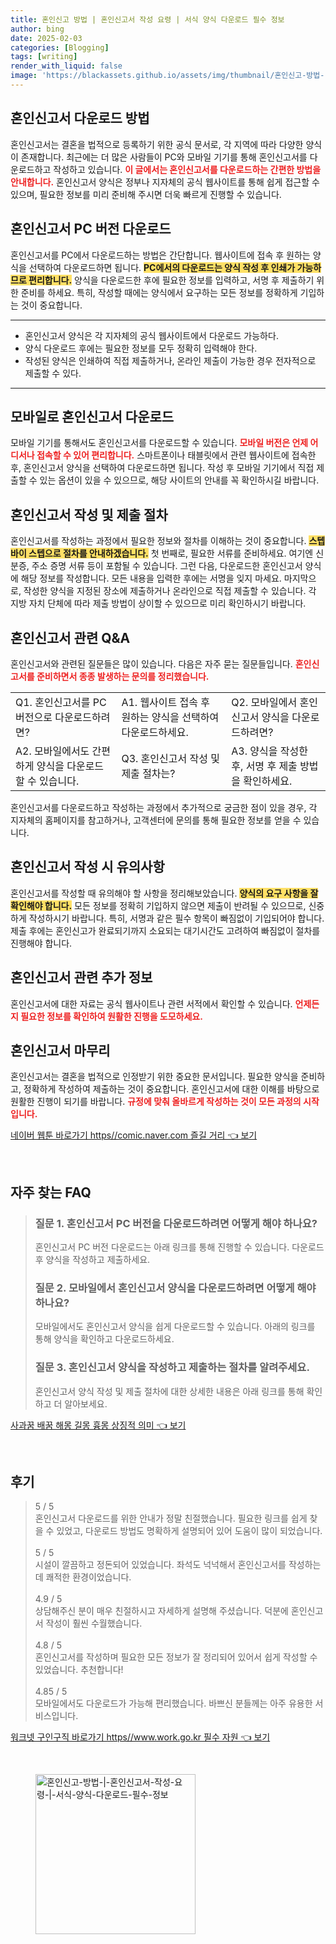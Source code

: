 ```yaml
---
title: 혼인신고 방법 | 혼인신고서 작성 요령 | 서식 양식 다운로드 필수 정보
author: bing
date: 2025-02-03
categories: [Blogging]
tags: [writing]
render_with_liquid: false
image: 'https://blackassets.github.io/assets/img/thumbnail/혼인신고-방법-|-혼인신고서-작성-요령-|-서식-양식-다운로드-필수-정보.webp'
---
```



<h2 id='혼인신고서_다운로드'>혼인신고서 다운로드 방법</h2>

<p>혼인신고서는 결혼을 법적으로 등록하기 위한 공식 문서로, 각 지역에 따라 다양한 양식이 존재합니다. 최근에는 더 많은 사람들이 PC와 모바일 기기를 통해 혼인신고서를 다운로드하고 작성하고 있습니다. <b><span style="color: #ee2323;">이 글에서는 혼인신고서를 다운로드하는 간편한 방법을 안내합니다.</span></b> 혼인신고서 양식은 정부나 지자체의 공식 웹사이트를 통해 쉽게 접근할 수 있으며, 필요한 정보를 미리 준비해 주시면 더욱 빠르게 진행할 수 있습니다.</p>

<h2 id='혼인신고서_PC_버전_다운로드'>혼인신고서 PC 버전 다운로드</h2>

<p>혼인신고서를 PC에서 다운로드하는 방법은 간단합니다. 웹사이트에 접속 후 원하는 양식을 선택하여 다운로드하면 됩니다. <b><span style="background-color: #ffe066;">PC에서의 다운로드는 양식 작성 후 인쇄가 가능하므로 편리합니다.</span></b> 양식을 다운로드한 후에 필요한 정보를 입력하고, 서명 후 제출하기 위한 준비를 하세요. 특히, 작성할 때에는 양식에서 요구하는 모든 정보를 정확하게 기입하는 것이 중요합니다.</p>

<hr />

<ul>
    <li>혼인신고서 양식은 각 지자체의 공식 웹사이트에서 다운로드 가능하다.</li>
    <li>양식 다운로드 후에는 필요한 정보를 모두 정확히 입력해야 한다.</li>
    <li>작성된 양식은 인쇄하여 직접 제출하거나, 온라인 제출이 가능한 경우 전자적으로 제출할 수 있다.</li>
</ul>

<hr />

<h2 id='모바일_버전_다운로드'>모바일로 혼인신고서 다운로드</h2>

<p>모바일 기기를 통해서도 혼인신고서를 다운로드할 수 있습니다. <b><span style="color: #ee2323;">모바일 버전은 언제 어디서나 접속할 수 있어 편리합니다.</span></b> 스마트폰이나 태블릿에서 관련 웹사이트에 접속한 후, 혼인신고서 양식을 선택하여 다운로드하면 됩니다. 작성 후 모바일 기기에서 직접 제출할 수 있는 옵션이 있을 수 있으므로, 해당 사이트의 안내를 꼭 확인하시길 바랍니다.</p>

<h2 id='혼인신고서_작성_절차'>혼인신고서 작성 및 제출 절차</h2>

<p>혼인신고서를 작성하는 과정에서 필요한 정보와 절차를 이해하는 것이 중요합니다. <b><span style="background-color: #ffe066;">스텝 바이 스텝으로 절차를 안내하겠습니다.</span></b> 첫 번째로, 필요한 서류를 준비하세요. 여기엔 신분증, 주소 증명 서류 등이 포함될 수 있습니다. 그런 다음, 다운로드한 혼인신고서 양식에 해당 정보를 작성합니다. 모든 내용을 입력한 후에는 서명을 잊지 마세요. 마지막으로, 작성한 양식을 지정된 장소에 제출하거나 온라인으로 직접 제출할 수 있습니다. 각 지방 자치 단체에 따라 제출 방법이 상이할 수 있으므로 미리 확인하시기 바랍니다.</p>

<h2 id='혼인신고서_자주_묻는_질문'>혼인신고서 관련 Q&A</h2>

<p>혼인신고서와 관련된 질문들은 많이 있습니다. 다음은 자주 묻는 질문들입니다. <b><span style="color: #ee2323;">혼인신고서를 준비하면서 종종 발생하는 문의를 정리했습니다.</span></b></p>

<table>
    <tr>
        <td>Q1. 혼인신고서를 PC 버전으로 다운로드하려면?</td>
        <td>A1. 웹사이트 접속 후 원하는 양식을 선택하여 다운로드하세요.</td>
        <td>Q2. 모바일에서 혼인신고서 양식을 다운로드하려면?</td>
    </tr>
    <tr>
        <td>A2. 모바일에서도 간편하게 양식을 다운로드할 수 있습니다.</td>
        <td>Q3. 혼인신고서 작성 및 제출 절차는?</td>
        <td>A3. 양식을 작성한 후, 서명 후 제출 방법을 확인하세요.</td>
    </tr>
</table>

<p>혼인신고서를 다운로드하고 작성하는 과정에서 추가적으로 궁금한 점이 있을 경우, 각 지자체의 홈페이지를 참고하거나, 고객센터에 문의를 통해 필요한 정보를 얻을 수 있습니다.</p>

<h2 id='혼인신고서_유의_사항'>혼인신고서 작성 시 유의사항</h2>

<p>혼인신고서를 작성할 때 유의해야 할 사항을 정리해보았습니다. <b><span style="background-color: #ffe066;">양식의 요구 사항을 잘 확인해야 합니다.</span></b> 모든 정보를 정확히 기입하지 않으면 제출이 반려될 수 있으므로, 신중하게 작성하시기 바랍니다. 특히, 서명과 같은 필수 항목이 빠짐없이 기입되어야 합니다. 제출 후에는 혼인신고가 완료되기까지 소요되는 대기시간도 고려하여 빠짐없이 절차를 진행해야 합니다.</p>

<h2 id='혼인신고서_추가정보'>혼인신고서 관련 추가 정보</h2>

<p>혼인신고서에 대한 자료는 공식 웹사이트나 관련 서적에서 확인할 수 있습니다. <b><span style="color: #ee2323;">언제든지 필요한 정보를 확인하여 원활한 진행을 도모하세요.</span></b></p>

<h2 id='혼인신고서_마무리'>혼인신고서 마무리</h2>

<p>혼인신고서는 결혼을 법적으로 인정받기 위한 중요한 문서입니다. 필요한 양식을 준비하고, 정확하게 작성하여 제출하는 것이 중요합니다. 혼인신고서에 대한 이해를 바탕으로 원활한 진행이 되기를 바랍니다. <b><span style="color: #ee2323;">규정에 맞춰 올바르게 작성하는 것이 모든 과정의 시작입니다.</span></b></p>


<p><a class="click-button" title="네이버 웹툰 바로가기 https//comic.naver.com 즐길 거리" href="https://blackassets.github.io/posts/%EB%84%A4%EC%9D%B4%EB%B2%84-%EC%9B%B9%ED%88%B0-%EB%B0%94%EB%A1%9C%EA%B0%80%EA%B8%B0-httpscomic.naver.com-%EC%A6%90%EA%B8%B8-%EA%B1%B0%EB%A6%AC/" rel="dofollow">네이버 웹툰 바로가기 https//comic.naver.com 즐길 거리 👈 보기</a></p><br>
<h2 id='자주_찾는_FAQ'>자주 찾는 FAQ</h2>
<div itemscope="" itemtype="https://schema.org/FAQPage"> 
<blockquote> 
<div itemscope="" itemprop="mainEntity" itemtype="https://schema.org/Question"> 
<h3 itemprop="name">질문 1. 혼인신고서 PC 버전을 다운로드하려면 어떻게 해야 하나요?</h3> 
<div itemscope="" itemprop="acceptedAnswer" itemtype="https://schema.org/Answer"> 
<span itemprop="text"> <p>혼인신고서 PC 버전 다운로드는 아래 링크를 통해 진행할 수 있습니다. 다운로드 후 양식을 작성하고 제출하세요.</p> </span> 
</div> 
</div> 
<div itemscope="" itemprop="mainEntity" itemtype="https://schema.org/Question"> 
<h3 itemprop="name">질문 2. 모바일에서 혼인신고서 양식을 다운로드하려면 어떻게 해야 하나요?</h3> 
<div itemscope="" itemprop="acceptedAnswer" itemtype="https://schema.org/Answer"> 
<span itemprop="text"> <p>모바일에서도 혼인신고서 양식을 쉽게 다운로드할 수 있습니다. 아래의 링크를 통해 양식을 확인하고 다운로드하세요.</p> </span> 
</div> 
</div> 
<div itemscope="" itemprop="mainEntity" itemtype="https://schema.org/Question"> 
<h3 itemprop="name">질문 3. 혼인신고서 양식을 작성하고 제출하는 절차를 알려주세요.</h3> 
<div itemscope="" itemprop="acceptedAnswer" itemtype="https://schema.org/Answer"> 
<span itemprop="text"> <p>혼인신고서 양식 작성 및 제출 절차에 대한 상세한 내용은 아래 링크를 통해 확인하고 더 알아보세요.</p> </span> 
</div> 
</div> 
</blockquote> 
</div>
<p><a class="click-button" title="사과꿈 배꿈 해몽 길몽 흉몽 상징적 의미" href="https://blackassets.github.io/posts/%EC%82%AC%EA%B3%BC%EA%BF%88-%EB%B0%B0%EA%BF%88-%ED%95%B4%EB%AA%BD-%EA%B8%B8%EB%AA%BD-%ED%9D%89%EB%AA%BD-%EC%83%81%EC%A7%95%EC%A0%81-%EC%9D%98%EB%AF%B8/" rel="dofollow">사과꿈 배꿈 해몽 길몽 흉몽 상징적 의미 👈 보기</a></p><br>
<h2 id='후기'>후기</h2>
<div itemscope itemtype="https://schema.org/Product">
  <blockquote>
  <div itemprop="review" itemscope itemtype="https://schema.org/Review">
      <div itemprop="reviewRating" itemscope itemtype="https://schema.org/Rating"> <span itemprop="ratingValue">5</span> / <span itemprop="bestRating">5</span> </div>
      <span itemprop="reviewBody">혼인신고서 다운로드를 위한 안내가 정말 친절했습니다. 필요한 링크를 쉽게 찾을 수 있었고, 다운로드 방법도 명확하게 설명되어 있어 도움이 많이 되었습니다.</span>
  </div>
  <br>
  <div itemprop="review" itemscope itemtype="https://schema.org/Review">
      <div itemprop="reviewRating" itemscope itemtype="https://schema.org/Rating"> <span itemprop="ratingValue">5</span> / <span itemprop="bestRating">5</span> </div>
      <span itemprop="reviewBody">시설이 깔끔하고 정돈되어 있었습니다. 좌석도 넉넉해서 혼인신고서를 작성하는 데 쾌적한 환경이었습니다.</span>
  </div>
  <br>
  <div itemprop="review" itemscope itemtype="https://schema.org/Review">
      <div itemprop="reviewRating" itemscope itemtype="https://schema.org/Rating"> <span itemprop="ratingValue">4.9</span> / <span itemprop="bestRating">5</span> </div>
      <span itemprop="reviewBody">상담해주신 분이 매우 친절하시고 자세하게 설명해 주셨습니다. 덕분에 혼인신고서 작성이 훨씬 수월했습니다.</span>
  </div>
  <br>
  <div itemprop="review" itemscope itemtype="https://schema.org/Review">
      <div itemprop="reviewRating" itemscope itemtype="https://schema.org/Rating"> <span itemprop="ratingValue">4.8</span> / <span itemprop="bestRating">5</span> </div>
      <span itemprop="reviewBody">혼인신고서를 작성하며 필요한 모든 정보가 잘 정리되어 있어서 쉽게 작성할 수 있었습니다. 추천합니다!</span>
  </div>
  <br>
  <div itemprop="review" itemscope itemtype="https://schema.org/Review">
      <div itemprop="reviewRating" itemscope itemtype="https://schema.org/Rating"> <span itemprop="ratingValue">4.85</span> / <span itemprop="bestRating">5</span> </div>
      <span itemprop="reviewBody">모바일에서도 다운로드가 가능해 편리했습니다. 바쁘신 분들께는 아주 유용한 서비스입니다.</span>
  </div>
  </blockquote>
</div>
<p><a class="click-button" title="워크넷 구인구직 바로가기 https//www.work.go.kr 필수 자원" href="https://blackassets.github.io/posts/%EC%9B%8C%ED%81%AC%EB%84%B7-%EA%B5%AC%EC%9D%B8%EA%B5%AC%EC%A7%81-%EB%B0%94%EB%A1%9C%EA%B0%80%EA%B8%B0-httpswww.work.go.kr-%ED%95%84%EC%88%98-%EC%9E%90%EC%9B%90/" rel="dofollow">워크넷 구인구직 바로가기 https//www.work.go.kr 필수 자원 👈 보기</a></p><br>
<figure class="image"><img src="https://blackassets.github.io/assets/img/thumbnail/혼인신고-방법-|-혼인신고서-작성-요령-|-서식-양식-다운로드-필수-정보.webp" alt="혼인신고-방법-|-혼인신고서-작성-요령-|-서식-양식-다운로드-필수-정보" width="256" height="256"></figure>